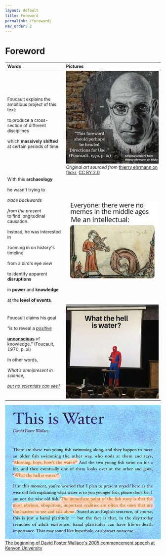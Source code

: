 ```yaml
---
layout: default
title: Foreword
permalink: /foreword/
nav_order: 2
---
```


# Foreword

| Words | Pictures |
|:---------------------------------|:------------------------------------------------------|
| Foucault explains the ambitious project of this text: <br> <br> to produce a cross-section of different disciplines <br> <br> which **massively shifted** at certain periods of time. | ![Foucault foreword](../memes/foucault_foreword.png) <br> *Original art sourced from* [thierry ehrmann on flickr](https://www.flickr.com/photos/home_of_chaos/2550922632), [CC BY 2.0](https://creativecommons.org/licenses/by/2.0/) |
| With this **archaeology** <br> <br> he wasn't trying to <br> <br> *trace backwards* <br> <br> *from the present* <br> to find longitudinal causation. <br> <br> Instead, he was interested in <br> <br> zooming in on history's timeline <br> <br> from a bird's eye view <br> <br> to identify apparent **disruptions** <br> <br> in **power** and **knowledge** <br> <br> at the **level of events**. | ![middle ages meme](../memes/middleages.jpg) |
| Foucault claims his goal <br> <br> “is to reveal a [*positive*](https://en.wikipedia.org/wiki/Symptom#Positive_and_negative) <br> <br> [**unconscious**](https://www.lacanonline.com/2017/04/whats-so-unconscious-about-the-unconscious/) of knowledge.” (Foucault, 1970, p. xi) <br> <br> In other words, <br> <br> *What’s omnipresent in science*, <br> <br> [*but no scientists can see?*](https://fs.blog/2012/04/david-foster-wallace-this-is-water) | ![spiderman what is water](../memes/whatiswaterspiderman.jpg) |

![what the hell is water?](../memes/thisiswater.png)
[The beginning of David Foster Wallace's 2005 commencement speech at Kenyon University](https://fs.blog/2012/04/david-foster-wallace-this-is-water/)